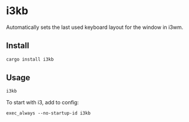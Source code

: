 # i3kb
Automatically sets the last used keyboard layout for the window in i3wm.

## Install
```sh
cargo install i3kb
```

## Usage
```sh
i3kb
```

To start with i3, add to config:
```
exec_always --no-startup-id i3kb
```